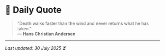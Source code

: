 # 📜 Daily Quote

> "Death walks faster than the wind and never returns what he has taken."  
> — **Hans Christian Andersen**

---

_Last updated: 30 July 2025 ⏳_
